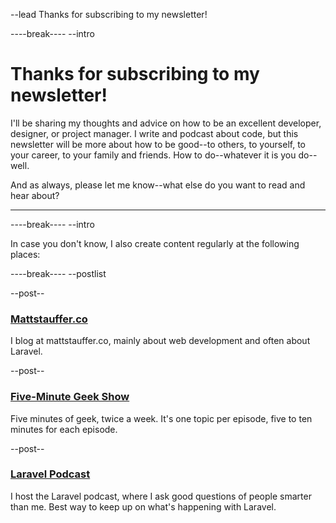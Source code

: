 --lead
Thanks for subscribing to my newsletter!

----break----
--intro

# Thanks for subscribing to my newsletter!
I'll be sharing my thoughts and advice on how to be an excellent developer, designer, or project manager. I write and podcast about code, but this newsletter will be more about how to be good--to others, to yourself, to your career, to your family and friends. How to do--whatever it is you do--well.

And as always, please let me know--what else do you want to read and hear about?

***

----break----
--intro

In case you don't know, I also create content regularly at the following places:

----break----
--postlist

--post--
### [Mattstauffer.co](http://mattstauffer.co)
I blog at mattstauffer.co, mainly about web development and often about Laravel.

--post--
### [Five-Minute Geek Show](http://fiveminutegeekshow.com)
Five minutes of geek, twice a week. It's one topic per episode, five to ten minutes for each episode.

--post--
### [Laravel Podcast](http://laravelpodcast.com)
I host the Laravel podcast, where I ask good questions of people smarter than me. Best way to keep up on what's happening with Laravel.
